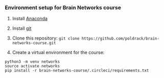 ### Environment setup for Brain Networks course

1. Install [Anaconda](https://www.anaconda.com/download/#macos)

2. Install [git](https://git-scm.com/downloads)

3. Clone this repository:  `git clone https://github.com/poldrack/brain-networks-course.git`

4. Create a virtual environment for the course:

```
python3 -m venv networks
source activate networks
pip install -r brain-networks-course/.circleci/requirements.txt

```



